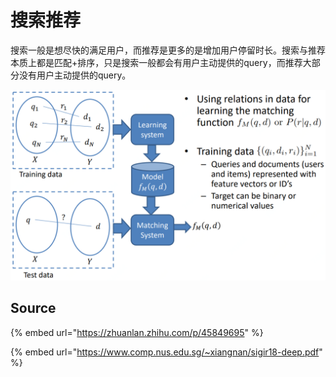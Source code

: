 # 搜索推荐

搜索一般是想尽快的满足用户，而推荐是更多的是增加用户停留时长。搜索与推荐本质上都是匹配+排序，只是搜索一般都会有用户主动提供的query，而推荐大部分没有用户主动提供的query。

![](../../../.gitbook/assets/timline-jie-tu-20190318114916.png)

## Source

{% embed url="https://zhuanlan.zhihu.com/p/45849695" %}

{% embed url="https://www.comp.nus.edu.sg/~xiangnan/sigir18-deep.pdf" %}





